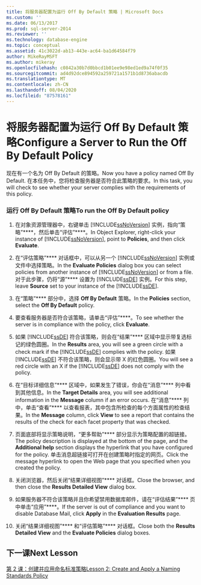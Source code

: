 ```yaml
---
title: 将服务器配置为运行 Off By Default 策略 | Microsoft Docs
ms.custom: ''
ms.date: 06/13/2017
ms.prod: sql-server-2014
ms.reviewer: ''
ms.technology: database-engine
ms.topic: conceptual
ms.assetid: 41c3022d-ab13-443e-ac64-ba1d64584f79
author: MikeRayMSFT
ms.author: mikeray
ms.openlocfilehash: c0842a30b7d0bbcd1b01ee9e98ed1ed9a74f0f35
ms.sourcegitcommit: ad4d92dce894592a259721a1571b1d8736abacdb
ms.translationtype: MT
ms.contentlocale: zh-CN
ms.lasthandoff: 08/04/2020
ms.locfileid: "87578161"
---
```

# <a name="configure-a-server-to-run-the-off-by-default-policy"></a><span data-ttu-id="c456b-102">将服务器配置为运行 Off By Default 策略</span><span class="sxs-lookup"><span data-stu-id="c456b-102">Configure a Server to Run the Off By Default Policy</span></span>
  <span data-ttu-id="c456b-103">现在有一个名为 Off By Default 的策略。</span><span class="sxs-lookup"><span data-stu-id="c456b-103">Now you have a policy named Off By Default.</span></span> <span data-ttu-id="c456b-104">在本任务中，您将检查服务器是否符合此策略的要求。</span><span class="sxs-lookup"><span data-stu-id="c456b-104">In this task, you will check to see whether your server complies with the requirements of this policy.</span></span>  
  
### <a name="to-run-the-off-by-default-policy"></a><span data-ttu-id="c456b-105">运行 Off By Default 策略</span><span class="sxs-lookup"><span data-stu-id="c456b-105">To run the Off By Default policy</span></span>  
  
1.  <span data-ttu-id="c456b-106">在对象资源管理器中，右键单击 [!INCLUDE[ssNoVersion](../../includes/ssnoversion-md.md)] 实例，指向“策略”\*\*\*\*，然后单击“评估”\*\*\*\*。</span><span class="sxs-lookup"><span data-stu-id="c456b-106">In Object Explorer, right-click your instance of [!INCLUDE[ssNoVersion](../../includes/ssnoversion-md.md)], point to **Policies**, and then click **Evaluate**.</span></span>  
  
2.  <span data-ttu-id="c456b-107">在“评估策略”\*\*\*\* 对话框中，可以从另一个 [!INCLUDE[ssNoVersion](../../includes/ssnoversion-md.md)] 实例或文件中选择策略。</span><span class="sxs-lookup"><span data-stu-id="c456b-107">In the **Evaluate Policies** dialog box you can select policies from another instance of [!INCLUDE[ssNoVersion](../../includes/ssnoversion-md.md)] or from a file.</span></span> <span data-ttu-id="c456b-108">对于此步骤，仍将“源”\*\*\*\* 设置为 [!INCLUDE[ssDE](../../includes/ssde-md.md)] 实例。</span><span class="sxs-lookup"><span data-stu-id="c456b-108">For this step, leave **Source** set to your instance of the [!INCLUDE[ssDE](../../includes/ssde-md.md)].</span></span>  
  
3.  <span data-ttu-id="c456b-109">在“策略”\*\*\*\* 部分中，选择 **Off By Default** 策略。</span><span class="sxs-lookup"><span data-stu-id="c456b-109">In the **Policies** section, select the **Off By Default** policy.</span></span>  
  
4.  <span data-ttu-id="c456b-110">要查看服务器是否符合该策略，请单击“评估”\*\*\*\*。</span><span class="sxs-lookup"><span data-stu-id="c456b-110">To see whether the server is in compliance with the policy, click **Evaluate**.</span></span>  
  
5.  <span data-ttu-id="c456b-111">如果 [!INCLUDE[ssDE](../../includes/ssde-md.md)] 符合该策略，则会在“结果”\*\*\*\* 区域中显示带复选标记的绿色圆圈。</span><span class="sxs-lookup"><span data-stu-id="c456b-111">In the **Results** area, you will see a green circle with a check mark if the [!INCLUDE[ssDE](../../includes/ssde-md.md)] complies with the policy.</span></span> <span data-ttu-id="c456b-112">如果 [!INCLUDE[ssDE](../../includes/ssde-md.md)] 不符合该策略，则会显示带 X 的红色圆圈。</span><span class="sxs-lookup"><span data-stu-id="c456b-112">You will see a red circle with an X if the [!INCLUDE[ssDE](../../includes/ssde-md.md)] does not comply with the policy.</span></span>  
  
6.  <span data-ttu-id="c456b-113">在“目标详细信息”\*\*\*\* 区域中，如果发生了错误，你会在“消息”\*\*\*\* 列中看到其他信息。</span><span class="sxs-lookup"><span data-stu-id="c456b-113">In the **Target Details** area, you will see additional information in the **Message** column if an error occurs.</span></span> <span data-ttu-id="c456b-114">在“消息”\*\*\*\* 列中，单击“查看”\*\*\*\* 以查看报表，其中包含所检查的每个方面属性的检查结果。</span><span class="sxs-lookup"><span data-stu-id="c456b-114">In the **Message** column, click **View** to see a report that contains the results of the check for each facet property that was checked.</span></span>  
  
7.  <span data-ttu-id="c456b-115">页面底部将显示策略说明，“更多帮助”\*\*\*\* 部分显示为策略配置的超链接。</span><span class="sxs-lookup"><span data-stu-id="c456b-115">The policy description is displayed at the bottom of the page, and the **Additional help** section displays the hyperlink that you have configured for the policy.</span></span> <span data-ttu-id="c456b-116">单击消息超链接可打开在创建策略时指定的网页。</span><span class="sxs-lookup"><span data-stu-id="c456b-116">Click the message hyperlink to open the Web page that you specified when you created the policy.</span></span>  
  
8.  <span data-ttu-id="c456b-117">关闭浏览器，然后关闭“结果详细视图”\*\*\*\* 对话框。</span><span class="sxs-lookup"><span data-stu-id="c456b-117">Close the browser, and then close the **Results Detailed View** dialog box.</span></span>  
  
9. <span data-ttu-id="c456b-118">如果服务器不符合该策略并且你希望禁用数据库邮件，请在“评估结果”\*\*\*\* 页中单击“应用”\*\*\*\*。</span><span class="sxs-lookup"><span data-stu-id="c456b-118">If the server is out of compliance and you want to disable Database Mail, click **Apply** in the **Evaluation Results** page.</span></span>  
  
10. <span data-ttu-id="c456b-119">关闭“结果详细视图”\*\*\*\* 和“评估策略”\*\*\*\* 对话框。</span><span class="sxs-lookup"><span data-stu-id="c456b-119">Close both the **Results Detailed View** and the **Evaluate Policies** dialog boxes.</span></span>  
  
## <a name="next-lesson"></a><span data-ttu-id="c456b-120">下一课</span><span class="sxs-lookup"><span data-stu-id="c456b-120">Next Lesson</span></span>  
 [<span data-ttu-id="c456b-121">第 2 课：创建并应用命名标准策略</span><span class="sxs-lookup"><span data-stu-id="c456b-121">Lesson 2: Create and Apply a Naming Standards Policy</span></span>](lesson-2-create-and-apply-a-naming-standards-policy.md)  
  
  
